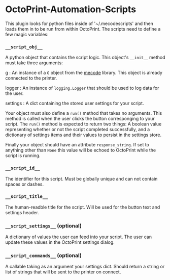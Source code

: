 # OctoPrint-Automation-Scripts

This plugin looks for python files inside of '~/.mecodescripts' and then loads them in
to be run from within OctoPrint. The scripts need to define a few magic variables:
    
### `__script_obj__`
  
  A python object that contains the script logic. This object's `__init__` method must take
  three arguments:
  
  g : An instance of a `G` object from the [mecode](github.com/jminardi/mecode) library. 
  This object is already connected to the printer.
  
  logger : An instance of `logging.Logger` that should be used to log data for the user.
  
  settings : A dict containing the stored user settings for your script.
  
  Your object must also define a `run()` method that takes no arguments. This method is called
  when the user clicks the button corresponging to your script. The `run()` method is expected
  to return two things: A boolean value representing whether or not the script completed
  successfully, and a dictionary of settings items and their values to persist in the settings
  store.
  
  Finally your object should have an attribute `response_string`. If set to anything other than
  `None` this value will be echoed to OctoPrint while the script is running.
  
### `__script_id__`
  
  The identifier for this script. Must be globally unique and can not contain spaces or dashes.
    
### `__script_title__`
  
  The human-readble title for the script. Will be used for the button text and settings header.
    
### `__script_settings__` (optional)
  
  A dictionary of values the user can feed into your script. The user can update these values in
  the OctoPrint settings dialog.
    
### `__script_commands__` (optional)
  
  A callable taking as an argument your settings dict. Should return a string or list of strings
  that will be sent to the printer on connect.
